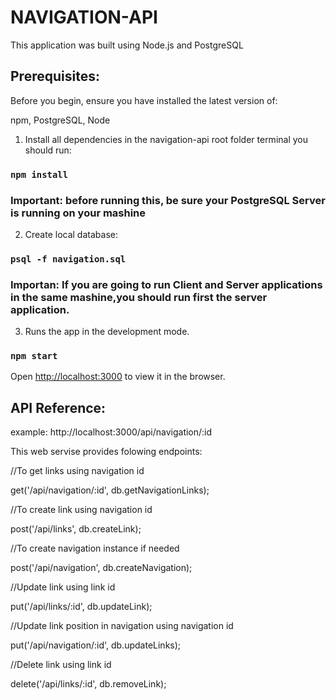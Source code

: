# NAVIGATION-API

This application was built using Node.js and PostgreSQL

## Prerequisites:

Before you begin, ensure you have installed the latest version of:

npm, PostgreSQL, Node

1) Install all dependencies in the navigation-api root folder terminal you should run:

### `npm install`

### Important: before running this, be sure your PostgreSQL Server is running on your mashine

2) Create local database:

### `psql -f navigation.sql`


### Importan: If you are going to run Client and Server applications in the same mashine,you should run first the server application.

3) Runs the app in the development mode.<br />

### `npm start`

Open [http://localhost:3000](http://localhost:3000) to view it in the browser.


## API Reference:
example: http://localhost:3000/api/navigation/:id

This web servise provides folowing endpoints:

//To get links using navigation id

get('/api/navigation/:id', db.getNavigationLinks);

//To create link using navigation id

post('/api/links', db.createLink);

//To create navigation instance if needed

post('/api/navigation', db.createNavigation);

//Update link using link id

put('/api/links/:id', db.updateLink);

//Update link position in navigation using navigation id

put('/api/navigation/:id', db.updateLinks);

//Delete link using link id

delete('/api/links/:id', db.removeLink);



